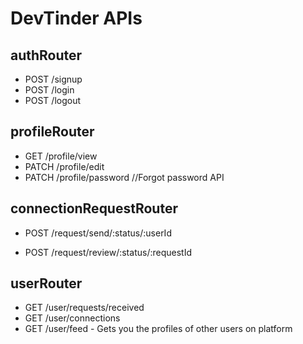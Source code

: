 # DevTinder APIs

## authRouter
- POST /signup 
- POST /login 
- POST /logout

## profileRouter

- GET /profile/view
- PATCH /profile/edit
- PATCH /profile/password  //Forgot password API

## connectionRequestRouter

- POST /request/send/:status/:userId
<!-- - POST /request/send/ignored/:userId -->
- POST /request/review/:status/:requestId
<!-- - POST /request/review/rejected/:requestId -->

## userRouter

- GET /user/requests/received
- GET /user/connections
- GET /user/feed - Gets you the profiles of other users on platform